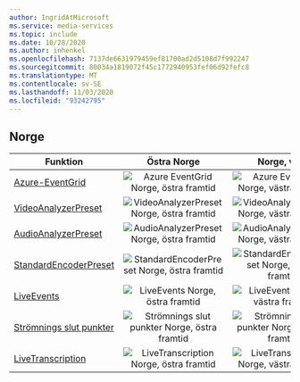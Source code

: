 ```yaml
---
author: IngridAtMicrosoft
ms.service: media-services
ms.topic: include
ms.date: 10/28/2020
ms.author: inhenkel
ms.openlocfilehash: 7137de6631979459ef81700ad2d5108d7f992247
ms.sourcegitcommit: 80034a1819072f45c1772940953fef06d92fefc8
ms.translationtype: MT
ms.contentlocale: sv-SE
ms.lasthandoff: 11/03/2020
ms.locfileid: "93242795"
---
```

<!--Feature availability in region-->
## <a name="norway"></a>Norge

| Funktion | Östra Norge | Norge, väst |
| --- | :---: | :---: |
| [Azure-EventGrid](../reacting-to-media-services-events.md) |![Azure EventGrid Norge, östra framtid](../media/azure-clouds-regions/planned-active.svg)  |![Azure EventGrid Norge, västra framtid](../media/azure-clouds-regions/planned-active.svg) |
| [VideoAnalyzerPreset](../analyzing-video-audio-files-concept.md) |![VideoAnalyzerPreset Norge, östra framtid](../media/azure-clouds-regions/planned-active.svg)  | ![VideoAnalyzerPreset Norge, västra framtid](../media/azure-clouds-regions/planned-active.svg) |
| [AudioAnalyzerPreset](../analyzing-video-audio-files-concept.md) |![AudioAnalyzerPreset Norge, östra framtid](../media/azure-clouds-regions/planned-active.svg)  | ![AudioAnalyzerPreset Norge, västra framtid](../media/azure-clouds-regions/planned-active.svg) |
| [StandardEncoderPreset](../encoding-concept.md) |![StandardEncoderPreset Norge, östra framtid](../media/azure-clouds-regions/planned-active.svg)  | ![StandardEncoderPreset Norge, västra framtid](../media/azure-clouds-regions/planned-active.svg) |
| [LiveEvents](../live-streaming-overview.md) |![LiveEvents Norge, östra framtid](../media/azure-clouds-regions/planned-active.svg)  | ![LiveEvents Norge, västra framtid](../media/azure-clouds-regions/planned-active.svg) |
| [Strömnings slut punkter](../streaming-endpoint-concept.md) |![Strömnings slut punkter Norge, östra framtid](../media/azure-clouds-regions/planned-active.svg) | ![Strömnings slut punkter Norge, västra framtid](../media/azure-clouds-regions/planned-active.svg) |
| [LiveTranscription](../live-transcription.md) |![LiveTranscription Norge, östra framtid](../media/azure-clouds-regions/planned-active.svg) |![LiveTranscription Norge, västra framtid](../media/azure-clouds-regions/planned-active.svg) |
